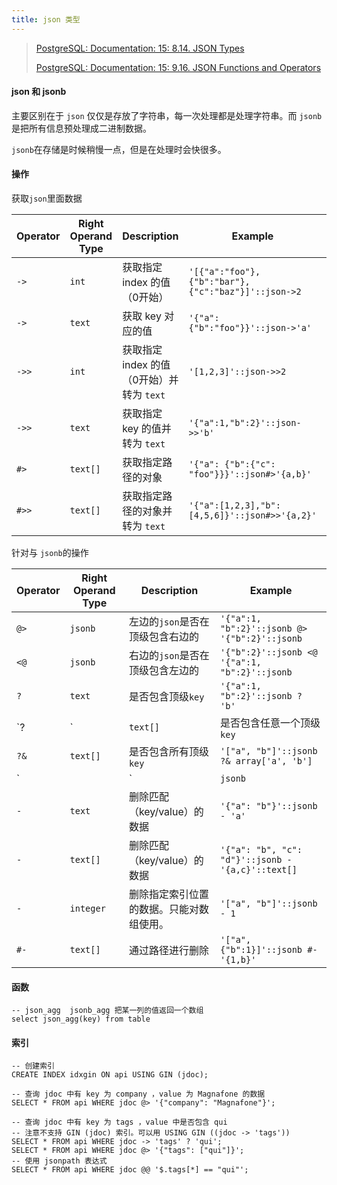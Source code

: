 ```yaml
---
title: json 类型
---
```


> [PostgreSQL: Documentation: 15: 8.14. JSON Types](https://www.postgresql.org/docs/current/datatype-json.html)
>
> [PostgreSQL: Documentation: 15: 9.16. JSON Functions and Operators](https://www.postgresql.org/docs/current/functions-json.html)

#### json 和 jsonb

主要区别在于 `json` 仅仅是存放了字符串，每一次处理都是处理字符串。而 `jsonb` 是把所有信息预处理成二进制数据。

`jsonb`在存储是时候稍慢一点，但是在处理时会快很多。

#### 操作

获取`json`里面数据

| Operator | Right Operand Type | Description                               | Example                                            | Example Result |
| -------- | ------------------ | ----------------------------------------- | -------------------------------------------------- | -------------- |
| `->`     | `int`              | 获取指定 index 的值（0开始）              | `'[{"a":"foo"},{"b":"bar"},{"c":"baz"}]'::json->2` | `{"c":"baz"}`  |
| `->`     | `text`             | 获取 key 对应的值                         | `'{"a": {"b":"foo"}}'::json->'a'`                  | `{"b":"foo"}`  |
| `->>`    | `int`              | 获取指定 index 的值（0开始）并转为 `text` | `'[1,2,3]'::json->>2`                              | `3`            |
| `->>`    | `text`             | 获取指定 key 的值并转为 `text`            | `'{"a":1,"b":2}'::json->>'b'`                      | `2`            |
| `#>`     | `text[]`           | 获取指定路径的对象                        | `'{"a": {"b":{"c": "foo"}}}'::json#>'{a,b}'`       | `{"c": "foo"}` |
| `#>>`    | `text[]`           | 获取指定路径的对象并转为 `text`           | `'{"a":[1,2,3],"b":[4,5,6]}'::json#>>'{a,2}'`      | `3`            |

针对与 `jsonb`的操作

| Operator | Right Operand Type | Description                              | Example                                             |
| -------- | ------------------ | ---------------------------------------- | --------------------------------------------------- |
| `@>`     | `jsonb`            | 左边的`json`是否在顶级包含右边的         | `'{"a":1, "b":2}'::jsonb @> '{"b":2}'::jsonb`       |
| `<@`     | `jsonb`            | 右边的`json`是否在顶级包含左边的         | `'{"b":2}'::jsonb <@ '{"a":1, "b":2}'::jsonb`       |
| `?`      | `text`             | 是否包含顶级`key`                        | `'{"a":1, "b":2}'::jsonb ? 'b'`                     |
| `?|`     | `text[]`           | 是否包含任意一个顶级`key`                | `'{"a":1, "b":2, "c":3}'::jsonb ?| array['b', 'c']` |
| `?&`     | `text[]`           | 是否包含所有顶级`key`                    | `'["a", "b"]'::jsonb ?& array['a', 'b']`            |
| `||`     | `jsonb`            | 合并 2 个`jsonb`                         | `'["a", "b"]'::jsonb || '["c", "d"]'::jsonb`        |
| `-`      | `text`             | 删除匹配（key/value）的数据              | `'{"a": "b"}'::jsonb - 'a'`                         |
| `-`      | `text[]`           | 删除匹配（key/value）的数据              | `'{"a": "b", "c": "d"}'::jsonb - '{a,c}'::text[]`   |
| `-`      | `integer`          | 删除指定索引位置的数据。只能对数组使用。 | `'["a", "b"]'::jsonb - 1`                           |
| `#-`     | `text[]`           | 通过路径进行删除                         | `'["a", {"b":1}]'::jsonb #- '{1,b}'`                |

#### 函数

```
-- json_agg  jsonb_agg 把某一列的值返回一个数组
select json_agg(key) from table
```



#### 索引

```
-- 创建索引
CREATE INDEX idxgin ON api USING GIN (jdoc);

-- 查询 jdoc 中有 key 为 company ，value 为 Magnafone 的数据
SELECT * FROM api WHERE jdoc @> '{"company": "Magnafone"}';

-- 查询 jdoc 中有 key 为 tags ，value 中是否包含 qui 
-- 注意不支持 GIN (jdoc) 索引。可以用 USING GIN ((jdoc -> 'tags'))
SELECT * FROM api WHERE jdoc -> 'tags' ? 'qui';
SELECT * FROM api WHERE jdoc @> '{"tags": ["qui"]}';
-- 使用 jsonpath 表达式
SELECT * FROM api WHERE jdoc @@ '$.tags[*] == "qui"';
```